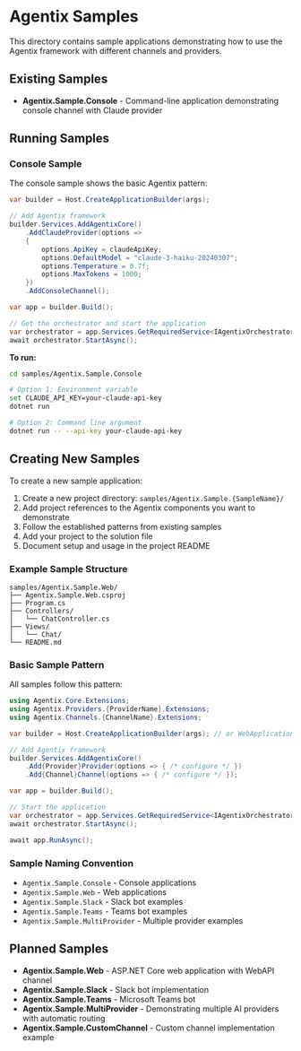 # Agentix Samples

This directory contains sample applications demonstrating how to use the Agentix framework with different channels and providers.

## Existing Samples

- **Agentix.Sample.Console** - Command-line application demonstrating console channel with Claude provider

## Running Samples

### Console Sample

The console sample shows the basic Agentix pattern:

```csharp
var builder = Host.CreateApplicationBuilder(args);

// Add Agentix framework
builder.Services.AddAgentixCore()
    .AddClaudeProvider(options =>
    {
        options.ApiKey = claudeApiKey;
        options.DefaultModel = "claude-3-haiku-20240307";
        options.Temperature = 0.7f;
        options.MaxTokens = 1000;
    })
    .AddConsoleChannel();

var app = builder.Build();

// Get the orchestrator and start the application
var orchestrator = app.Services.GetRequiredService<IAgentixOrchestrator>();
await orchestrator.StartAsync();
```

**To run:**
```bash
cd samples/Agentix.Sample.Console

# Option 1: Environment variable
set CLAUDE_API_KEY=your-claude-api-key
dotnet run

# Option 2: Command line argument
dotnet run -- --api-key your-claude-api-key
```

## Creating New Samples

To create a new sample application:

1. Create a new project directory: `samples/Agentix.Sample.{SampleName}/`
2. Add project references to the Agentix components you want to demonstrate
3. Follow the established patterns from existing samples
4. Add your project to the solution file
5. Document setup and usage in the project README

### Example Sample Structure

```
samples/Agentix.Sample.Web/
├── Agentix.Sample.Web.csproj
├── Program.cs
├── Controllers/
│   └── ChatController.cs
├── Views/
│   └── Chat/
└── README.md
```

### Basic Sample Pattern

All samples follow this pattern:

```csharp
using Agentix.Core.Extensions;
using Agentix.Providers.{ProviderName}.Extensions;
using Agentix.Channels.{ChannelName}.Extensions;

var builder = Host.CreateApplicationBuilder(args); // or WebApplication.CreateBuilder(args)

// Add Agentix framework
builder.Services.AddAgentixCore()
    .Add{Provider}Provider(options => { /* configure */ })
    .Add{Channel}Channel(options => { /* configure */ });

var app = builder.Build();

// Start the application
var orchestrator = app.Services.GetRequiredService<IAgentixOrchestrator>();
await orchestrator.StartAsync();

await app.RunAsync();
```

### Sample Naming Convention

- `Agentix.Sample.Console` - Console applications
- `Agentix.Sample.Web` - Web applications  
- `Agentix.Sample.Slack` - Slack bot examples
- `Agentix.Sample.Teams` - Teams bot examples
- `Agentix.Sample.MultiProvider` - Multiple provider examples

## Planned Samples

- **Agentix.Sample.Web** - ASP.NET Core web application with WebAPI channel
- **Agentix.Sample.Slack** - Slack bot implementation
- **Agentix.Sample.Teams** - Microsoft Teams bot
- **Agentix.Sample.MultiProvider** - Demonstrating multiple AI providers with automatic routing
- **Agentix.Sample.CustomChannel** - Custom channel implementation example 